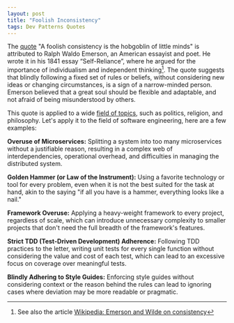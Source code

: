 ```yaml
---
layout: post
title: "Foolish Inconsistency"
tags: Dev Patterns Quotes
---
```


The [quote][quote] "A foolish consistency is the hobgoblin of little minds" is attributed to Ralph Waldo Emerson, an American essayist and poet. He wrote it in his 1841 essay “Self-Reliance”, where he argued for the importance of individualism and independent thinking[^1]. The quote suggests that blindly following a fixed set of rules or beliefs, without considering new ideas or changing circumstances, is a sign of a narrow-minded person. Emerson believed that a great soul should be flexible and adaptable, and not afraid of being misunderstood by others.

This quote is applied to a wide [field of topics][field-of-topics], such as politics, religion, and philosophy. Let's apply it to the field of software engineering, here are a few examples:

**Overuse of Microservices:** Splitting a system into too many microservices without a justifiable reason, resulting in a complex web of interdependencies, operational overhead, and difficulties in managing the distributed system.

**Golden Hammer (or Law of the Instrument):** Using a favorite technology or tool for every problem, even when it is not the best suited for the task at hand, akin to the saying "if all you have is a hammer, everything looks like a nail."

**Framework Overuse:** Applying a heavy-weight framework to every project, regardless of scale, which can introduce unnecessary complexity to smaller projects that don't need the full breadth of the framework's features.

**Strict TDD (Test-Driven Development) Adherence:** Following TDD practices to the letter, writing unit tests for every single function without considering the value and cost of each test, which can lead to an excessive focus on coverage over meaningful tests.

**Blindly Adhering to Style Guides:** Enforcing style guides without considering context or the reason behind the rules can lead to ignoring cases where deviation may be more readable or pragmatic.

[^1]: See also the article [Wikipedia: Emerson and Wilde on consistency][wiki]

[quote]: https://www.goodreads.com/quotes/353571-a-foolish-consistency-is-the-hobgoblin-of-little-minds-adored

[wiki]: https://en.wikipedia.org/wiki/Wikipedia:Emerson_and_Wilde_on_consistency

[field-of-topics]: https://learnerlanguage.com/what-does-a-foolish-consistency-is-the-hobgoblin-of-little-minds-mean/
